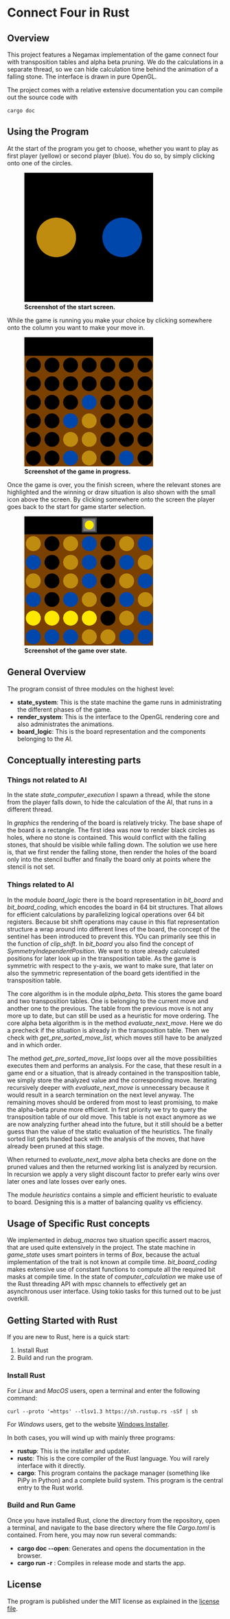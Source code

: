 # Connect Four in Rust

## Overview
This project features a Negamax implementation of the game connect four with transposition tables and alpha beta pruning.
We do the calculations in a separate thread, so we can hide calculation time behind the animation of a falling stone.
The interface is drawn in pure OpenGL.

The project comes with a relative extensive documentation you can compile out the source code with 
```
cargo doc
```

## Using the Program
At the start of the program you get to choose, whether you want to play as first player (yellow) or second player
(blue). You do so, by simply clicking onto one of the circles.
<figure>
    <img src="Images/IntroScreen.png" alt="Image of the intro screen" width="300" height="300">
    <figcaption><b>Screenshot of the start screen.</b></figcaption>
</figure>

While the game is running you make your choice by clicking somewhere onto the column you want to make your move in.
<figure>
    <img src="Images/RunningScreen.png" alt="Image of the screen while game is in progress" width="300" height="300">
    <figcaption><b>Screenshot of the game in progress.</b></figcaption>
</figure>

Once the game is over, you the finish screen, where the relevant stones are highlighted and the winning or draw 
situation is also shown with the small icon above the screen. By clicking somewhere onto the screen the player goes
back to the start for game starter selection.

<figure>
    <img src="Images/GameOver.png" alt="Image of the screen for a game over situation." width="300" height="300">
    <figcaption><b>Screenshot of the game over state.</b></figcaption>
</figure>

## General Overview
The program consist of three modules on the highest level:
* **state_system**: This is the state machine the game runs in administrating the different phases of the game.
* **render_system**: This is the interface to the OpenGL rendering core and also administrates the animations.
* **board_logic**: This is the board representation and the components belonging to the AI.

## Conceptually interesting parts

### Things not related to AI
In the state *state_computer_execution* I spawn a thread, while the stone from the player falls down, to hide the 
calculation of the AI, that runs in a different thread.

In *graphics* the rendering of the board is relatively tricky. The base shape of the board is a rectangle. The first idea
was now to render black circles as holes, where no stone is contained. This would conflict with the falling stones, that 
should be visible while falling down. The solution we use here is, that we first render the falling stone, then render
the holes of the board only into the stencil buffer and finally the board only at points where the stencil is not set.

### Things related to AI
In the module *board_logic* there is the board representation in *bit_board* and *bit_board_coding*, which encodes
the board in 64 bit structures. That allows for efficient calculations by parallelizing logical operations over 64 bit
registers. Because bit shift operations may cause in this flat representation structure a wrap around into 
different lines of the board, the concept of the sentinel has been introduced to prevent this. YOu can primarily see 
this in the function of *clip_shift*. In *bit_board* you also find the concept of *SymmetryIndependentPosition*. 
We want to store already calculated positions for later look up in the transposition table. As the game is symmetric
with respect to the y-axis, we want to make sure, that later on also the symmetric representation of the board gets 
identified in the transposition table.

The core algorithm is in the module *alpha_beta*. This stores the game board and two transposition tables. One is 
belonging to the current move and another one to the previous. The table from the previous move is not any more up to date,
but can still be used as a heuristic for move ordering.
The core alpha beta algorithm is in the method *evaluate_next_move*. Here we do a precheck if the situation is already in the 
transposition table. Then we check with *get_pre_sorted_move_list*, which moves still have to be analyzed and in which order.

The method *get_pre_sorted_move_list* loops over all the move possibilities executes them and performs an analysis. For the case, that these result in a game
end or a situation, that is already contained in the transposition table, we simply store the analyzed value and the corresponding move.
Iterating recursively deeper with *evaluate_next_move* is unnecessary because it would result in a search termination on the next level 
anyway. The remaining moves should be ordered from most to least promising, to make the alpha-beta prune more efficient. In first
priority we try to query the transposition table of our old move. This table is not exact anymore as we are now analyzing 
further ahead into the future, but it still should be a better guess than the value of the static evaluation of the heuristics.
The finally sorted list gets handed back with the analysis of the moves, that have already been pruned at this stage.

When returned to *evaluate_next_move* alpha beta checks are done on the pruned values and then the returned working list is 
analyzed by recursion. In recursion we apply a very slight discount factor to prefer early wins over later ones and late losses
over early ones.

The module *heuristics* contains a simple and efficient heuristic to evaluate to board. Designing this is a matter of 
balancing quality vs efficiency.

## Usage of Specific Rust concepts
We implemented in *debug_macros* two situation specific assert macros, that are used quite extensively in the project.
The state machine in *game_state* uses smart pointers in terms of *Box<dyn GameState>*, because the actual implementation
of the trait is not known at compile time. *bit_board_coding* makes extensive use of constant functions to compute all 
the required bit masks at compile time. In the state of *computer_calculation* we make use of the Rust threading API 
with mpsc channels to effectively get an asynchronous user interface. Using tokio tasks for this turned out to be just overkill. 



## Getting Started with Rust
If you are new to Rust, here is a quick start:

1. Install Rust
2. Build and run the program.

### Install Rust
For *Linux* and *MacOS* users, open a terminal and enter the following command:
```
curl --proto '=https' --tlsv1.3 https://sh.rustup.rs -sSf | sh
```
For *Windows* users, get to the website
[Windows Installer](https://www.rust-lang.org/tools/install).

In both cases, you will wind up with mainly three programs:
- **rustup**: This is the installer and updater.
- **rustc**: This is the core compiler of the Rust language. You will rarely interface with it directly.
- **cargo**: This program contains the package manager (something like PiPy in Python) and a complete build system.
  This program is the central entry to the Rust world.

### Build and Run Game
Once you have installed Rust, clone the directory from the repository, open a terminal, and navigate to the base directory
where the file *Cargo.toml* is contained. From here, you may now run several commands:

- **cargo doc --open**: Generates and opens the documentation in the browser.
- **cargo run -r** : Compiles in release mode and starts the app.


## License
The program is published under the MIT license as explained in the [license file](LICENSE).


